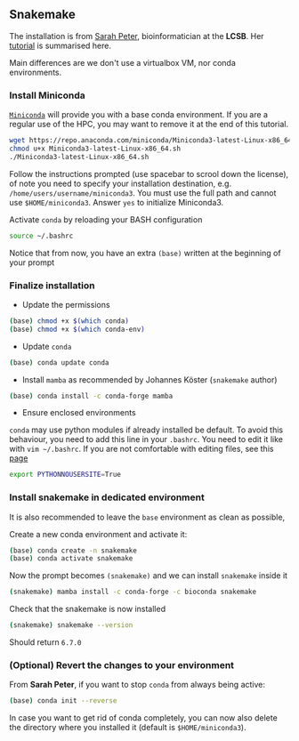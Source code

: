 ## Snakemake


The installation is from [Sarah Peter](https://wwwen.uni.lu/lcsb/people/sarah_peter), bioinformatician at the **LCSB**.
Her [tutorial](https://r3.pages.uni.lu/school/snakemake-tutorial/) is summarised here.

Main differences are we don't use a virtualbox VM, nor conda environments.

### Install Miniconda

[`Miniconda`](https://docs.conda.io/en/latest/miniconda.html) will provide you with a base conda environment.
If you are a regular use of the HPC, you may want to remove it at the end of this tutorial.

```bash
wget https://repo.anaconda.com/miniconda/Miniconda3-latest-Linux-x86_64.sh
chmod u+x Miniconda3-latest-Linux-x86_64.sh
./Miniconda3-latest-Linux-x86_64.sh
```

Follow the instructions prompted (use spacebar to scrool down the license), of note you need to specify your installation destination, e.g. `/home/users/username/miniconda3`. You must use the full path and cannot use `$HOME/miniconda3`. Answer `yes` to initialize Miniconda3.

Activate `conda` by reloading your BASH configuration

```bash
source ~/.bashrc
```

Notice that from now, you have an extra `(base)` written at the beginning of your prompt


### Finalize installation

- Update the permissions

```bash
(base) chmod +x $(which conda)
(base) chmod +x $(which conda-env)
```

- Update `conda`

```bash
(base) conda update conda
```

- Install `mamba` as recommended by Johannes Köster (`snakemake` author)

```bash
(base) conda install -c conda-forge mamba
```

- Ensure enclosed environments 

`conda` may use python modules if already installed be default. To avoid this behaviour, 
you need to add this line in your `.bashrc`. You need to edit it like with `vim ~/.bashrc`.
If you are not comfortable with editing files, see this [page](cli.md)

```bash
export PYTHONNOUSERSITE=True
```


### Install snakemake in dedicated environment

It is also recommended to leave the `base` environment as clean as possible,

Create a new conda environment and activate it:

```bash
(base) conda create -n snakemake
(base) conda activate snakemake
```

Now the prompt becomes `(snakemake)` and we can install `snakemake` inside it

```bash
(snakemake) mamba install -c conda-forge -c bioconda snakemake
```

Check that the snakemake is now installed

```bash
(snakemake) snakemake --version
```

Should return `6.7.0`


### (Optional) Revert the changes to your environment

From **Sarah Peter**, if you want to stop `conda` from always being active:

```bash
(base) conda init --reverse
```

In case you want to get rid of conda completely, you can now also delete the directory where you installed it (default is `$HOME/miniconda3`).